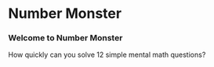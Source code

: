 # Number Monster

### Welcome to Number Monster
How quickly can you solve 12 simple mental math questions?
